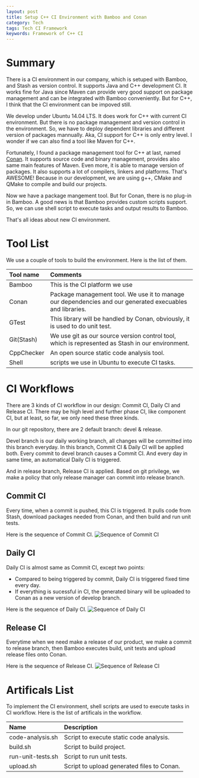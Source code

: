 ```yaml
---
layout: post
title: Setup C++ CI Environment with Bamboo and Conan
category: Tech
tags: Tech CI Framework
keywords: Framework of C++ CI
---
```


# Summary
There is a CI environment in our company, which is setuped with Bamboo, and Stash as version control. It supports Java and C++ development CI. It works fine for Java since Maven can provide very good support on package management and can be integrated with Bamboo conveniently. But for C++, I think that the CI environment can be impoved still.

We develop under Ubuntu 14.04 LTS. It does work for C++ with current CI environment. But there is no package management and version control in the environment. So, we have to deploy dependent libraries and different version of packages mannually. Aka, CI support for C++ is only entry level. I wonder if we can also find a tool like Maven for C++.

Fortunately, I found a package management tool for C++ at last, named [Conan][1]. It supports source code and binary management, provides also same main features of Maven. Even more, it is able to manage version of packages. It also supports a lot of compilers, linkers and platforms. That's AWESOME! Because in our development, we are using g++, CMake and QMake to compile and build our projects. 

Now we have a package mangement tool. But for Conan, there is no plug-in in Bamboo. A good news is that Bamboo provides custom scripts support. So, we can use shell script to execute tasks and output results to Bamboo. 

That's all ideas about new CI environment.

# Tool List
We use a couple of tools to build the environment. Here is the list of them.

| Tool name| Comments|
|:-|:-|
| Bamboo| This is the CI platform we use|
| Conan| Package management tool. We use it to manage our dependencies and our generated execuables and libraries.|
| GTest| This library will be handled by Conan, obviously, it is used to do unit test.|
| Git(Stash)| We use git as our source version control tool, which is represented as Stash in our environment.|
| CppChecker| An open source static code analysis tool.|
| Shell| scripts we use in Ubuntu to execute CI tasks.|


# CI Workflows
There are 3 kinds of CI workflow in our design: Commit CI, Daily CI and Release CI. There may be high level and further phase CI, like component CI, but at least, so far, we only need these three kinds.

In our git repository, there are 2 default branch: devel & release.

Devel branch is our daily working branch, all changes will be committed into this branch everyday. In this branch, Commit CI & Daily CI will be applied both. Every commit to devel branch causes a Commit CI. And every day in same time, an automatical Daily CI is triggered.

And in release branch, Release CI is applied. Based on git privilege, we make a policy that only release manager can commit into release branch. 

## Commit CI
Every time, when a commit is pushed, this CI is triggered. It pulls code from Stash, download packages needed from Conan, and then build and run unit tests.

Here is the sequence of Commit CI.
![Sequence of Commit CI][2]

## Daily CI
Daily CI is almost same as Commit CI, except two points:

 - Compared to being triggered by commit, Daily CI is triggered fixed time every day.
 - If everything is sucessful in CI, the generated binary will be uploaded to Conan as a new version of develop branch.
 
Here is the sequence of Daily CI.
![Sequence of Daily CI][3]

## Release CI
Everytime when we need make a release of our product, we make a commit to release branch, then Bamboo executes build, unit tests and upload release files onto Conan.

Here is the sequence of Release CI.
![Sequence of Release CI][4]

# Artificals List
To implement the CI environment, shell scripts are used to execute tasks in CI workflow. Here is the list of artificals in the workflow.

| Name| Description|
|:-|:-|
| code-analysis.sh| Script to execute static code analysis.|
| build.sh| Script to build project.|
| run-unit-tests.sh| Script to run unit tests.|
| upload.sh| Script to upload generated files to Conan.|



  [1]: https://conan.io/
  [2]: https://www.dropbox.com/s/a2sn3ws945kr8ta/commit-CI.png?raw=1
  [3]: https://www.dropbox.com/s/ev2dsph3m5lp70q/daily-CI.png?raw=1
  [4]: https://www.dropbox.com/s/qzwwvkp0i6mrakt/release-CI.png?raw=1